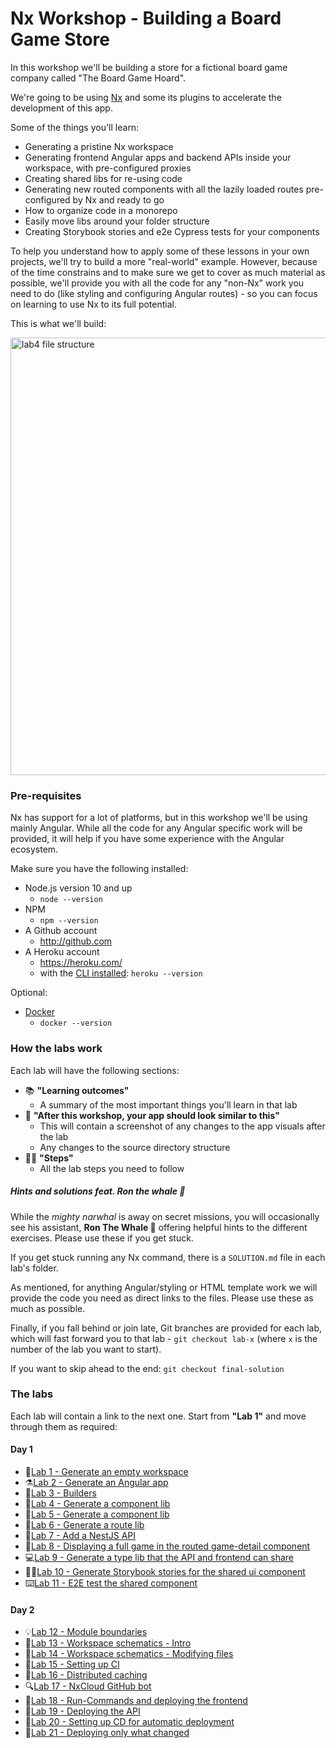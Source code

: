 # Nx Workshop - Building a Board Game Store

In this workshop we'll be building a store for a fictional board game company called "The Board Game Hoard".

We're going to be using [Nx](https://nx.dev/) and some its plugins to accelerate the development of this app.

Some of the things you'll learn:

- Generating a pristine Nx workspace
- Generating frontend Angular apps and backend APIs inside your workspace, with pre-configured proxies
- Creating shared libs for re-using code
- Generating new routed components with all the lazily loaded routes pre-configured by Nx and ready to go
- How to organize code in a monorepo
- Easily move libs around your folder structure
- Creating Storybook stories and e2e Cypress tests for your components

To help you understand how to apply some of these lessons in your own projects, we'll try to build a more "real-world" example. However, because of the time constrains and to make sure we get to cover as much material as possible, we'll provide you with all the code for any "non-Nx" work you need to do (like styling and configuring Angular routes) - so you can focus on learning to use Nx to its full potential.

This is what we'll build:

  <img src="docs/assets/game-demo.gif" height="700" alt="lab4 file structure">

### Pre-requisites

Nx has support for a lot of platforms, but in this workshop we'll be using mainly Angular. While all the code for any Angular specific work will be provided, it will help if you have some experience with the Angular ecosystem.

Make sure you have the following installed:

- Node.js version 10 and up
    - `node --version`
- NPM
    - `npm --version`
- A Github account
    - http://github.com
- A Heroku account
    - https://heroku.com/
    - with the [CLI installed](https://devcenter.heroku.com/articles/heroku-cli): `heroku --version`
    
Optional:
- [Docker](https://www.docker.com/get-started)
    - `docker --version`

### How the labs work

Each lab will have the following sections:

- 📚 **"Learning outcomes"**
  - A summary of the most important things you'll learn in that lab
- 📲 **"After this workshop, your app should look similar to this"**
  - This will contain a screenshot of any changes to the app visuals after the lab
  - Any changes to the source directory structure
- 🏋️‍♀️ **"Steps"**
  - All the lab steps you need to follow

##### Hints and solutions feat. Ron the whale 🐳

While the _mighty narwhal_ is away on secret missions, you will occasionally see his assistant, **Ron The Whale 🐳** offering helpful hints to the different exercises. Please use these if you get stuck.

If you get stuck running any Nx command, there is a `SOLUTION.md` file in each lab's folder.

As mentioned, for anything Angular/styling or HTML template work we will provide the code you need as direct links to the files. Please use these as much as possible.

Finally, if you fall behind or join late, Git branches are provided for each lab, which will fast forward you to that lab - `git checkout lab-x` (where `x` is the number of the lab you want to start).

If you want to skip ahead to the end: `git checkout final-solution`

### The labs

Each lab will contain a link to the next one. Start from **"Lab 1"** and move through them as required:

#### Day 1

- 🔬[Lab 1 - Generate an empty workspace](https://github.com/nrwl/nx-workshop/blob/master/docs/lab1/LAB.md)
- ⚗️[Lab 2 - Generate an Angular app](https://github.com/nrwl/nx-workshop/blob/master/docs/lab2/LAB.md)
- 🧪[Lab 3 - Builders](https://github.com/nrwl/nx-workshop/blob/master/docs/lab3/LAB.md)
- 🔭[Lab 4 - Generate a component lib](https://github.com/nrwl/nx-workshop/blob/master/docs/lab4/LAB.md)
- 🧬[Lab 5 - Generate a component lib](https://github.com/nrwl/nx-workshop/blob/master/docs/lab5/LAB.md)
- 🧮[Lab 6 - Generate a route lib](https://github.com/nrwl/nx-workshop/blob/master/docs/lab6/LAB.md)
- 🤖[Lab 7 - Add a NestJS API](https://github.com/nrwl/nx-workshop/blob/master/docs/lab7/LAB.md)
- 📐[Lab 8 - Displaying a full game in the routed game-detail component](https://github.com/nrwl/nx-workshop/blob/master/docs/lab8/LAB.md)
- 💻[Lab 9 - Generate a type lib that the API and frontend can share](https://github.com/nrwl/nx-workshop/blob/master/docs/lab9/LAB.md)
- 👩‍💻[Lab 10 - Generate Storybook stories for the shared ui component](https://github.com/nrwl/nx-workshop/blob/master/docs/lab10%20-%20bonus/LAB.md)
- ⌨️[Lab 11 - E2E test the shared component](https://github.com/nrwl/nx-workshop/blob/master/docs/lab11%20-%20bonus/LAB.md)

#### Day 2

- 💡[Lab 12 - Module boundaries](https://github.com/nrwl/nx-workshop/blob/master/docs/lab1/LAB.md)
- 🧸️[Lab 13 - Workspace schematics - Intro](https://github.com/nrwl/nx-workshop/blob/master/docs/lab2/LAB.md)
- 🧵[Lab 14 - Workspace schematics - Modifying files](https://github.com/nrwl/nx-workshop/blob/master/docs/lab3/LAB.md)
- 💎[Lab 15 - Setting up CI](https://github.com/nrwl/nx-workshop/blob/master/docs/lab4/LAB.md)
- 🔌[Lab 16 - Distributed caching](https://github.com/nrwl/nx-workshop/blob/master/docs/lab5/LAB.md)
- 🔍[Lab 17 - NxCloud GitHub bot](https://github.com/nrwl/nx-workshop/blob/master/docs/lab6/LAB.md)
- 📎[Lab 18 - Run-Commands and deploying the frontend](https://github.com/nrwl/nx-workshop/blob/master/docs/lab7/LAB.md)
- 🧲[Lab 19 - Deploying the API](https://github.com/nrwl/nx-workshop/blob/master/docs/lab8/LAB.md)
- 🎈[Lab 20 - Setting up CD for automatic deployment](https://github.com/nrwl/nx-workshop/blob/master/docs/lab9/LAB.md)
- 💈[Lab 21 - Deploying only what changed](https://github.com/nrwl/nx-workshop/blob/master/docs/lab10%20-%20bonus/LAB.md)
